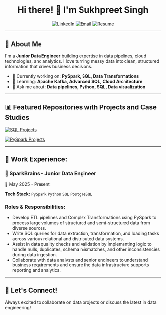 <div align="center">

# Hi there! 👋 I'm Sukhpreet Singh

[![LinkedIn](https://img.shields.io/badge/LinkedIn-Let's_Connect-0077B5?style=for-the-badge&logo=linkedin&logoColor=white)](https://www.linkedin.com/in/sukhpreet41/)
[![Email](https://img.shields.io/badge/Email-Drop_a_Line-D14836?style=for-the-badge&logo=gmail&logoColor=white)](mailto:isukhpreetsingh12@gmail.com)
[![Resume](https://img.shields.io/badge/Resume-Download_Now-4CAF50?style=for-the-badge&logo=adobeacrobatreader&logoColor=white)](https://drive.google.com/drive/folders/1eYrM5aKGdqq_lF8Vpm3H4MnTLovNV7gu)


</div>

---

## 🎯 About Me

I'm a **Junior Data Engineer** building expertise in data pipelines, cloud technologies, and analytics. I love turning messy data into clean, structured information that drives business decisions.

- 🔭 Currently working on: **PySpark, SQL, Data Transformations**
- 🌱 Learning: **Apache Kafka, Advanced SQL, Cloud Architecture**
- 💬 Ask me about: **Data pipelines, Python, SQL, Data visualization**

---

## 📊 Featured Repositories with Projects and Case Studies

[![SQL Projects](https://github-readme-stats.vercel.app/api/pin/?username=iamsukhpreetsingh&repo=SQL_Projects&cache_seconds=1&theme=radical&hide_border=true)](https://github.com/iamsukhpreetsingh/SQL_Projects)

[![PySpark Projects](https://github-readme-stats.vercel.app/api/pin/?username=iamsukhpreetsingh&repo=Pyspark_Projects&cache_seconds=1&theme=radical&hide_border=true)](https://github.com/iamsukhpreetsingh/Pyspark_Projects)


---
## 💼 Work Experience:
### 🏢 SparkBrains - Junior Data Engineer
📅 May 2025 - Present

**Tech Stack:** `PySpark` `Python` `SQL` `PostgreSQL`

### Roles & Responsibilities:

- Develop ETL pipelines and Complex Transformations using PySpark to process large volumes of structured and semi-structured data from diverse sources.
- Write SQL queries for data extraction, transformation, and loading tasks across various relational and distributed data systems.
- Assist in data quality checks and validation by implementing logic to handle nulls, duplicates, schema mismatches, and other inconsistencies during data ingestion.
- Collaborate with data analysts and senior engineers to understand business requirements and ensure the data infrastructure supports reporting and analytics.

---

## 🤝 Let's Connect!

Always excited to collaborate on data projects or discuss the latest in data engineering!

